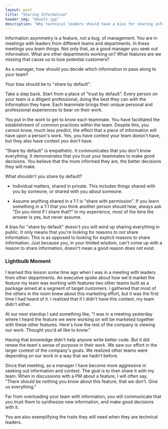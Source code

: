 ```yaml
---
layout: post
title: "Sharing Information"
header_img: "donuts.jpg"
description: "Why technical leaders should have a bias for sharing information."
---
```


Information asymmetry is a feature, not a bug, of management. You are in meetings with leaders from
different teams and departments. In these meetings you _learn things_. Not only that, as a good manager
you seek out information. What are other departments working on? What features are we missing that
cause us to lose potential customers?

As a manager, how should you decide which information to pass along to your
team?

Your bias should be to "share by default".

Take a step back. Start from a place of "trust by default". Every person on your team
is a diligent professional, doing the best they can with the information they have. Each
teammate brings their unique personal and professional experiences to bear on their work.

You put in the work to get to know each teammate. You have facilitated the establishment of common
practices within the team. Despite this, you cannot know, much less predict, the effect that a piece of
information will have upon a person's work. Yes, you have context your team doesn't have, but they
also have context _you_ don't have.

"Share by default" is empathetic.  It communicates that you don't know everything. It demonstrates
that you trust your teammates to make good decisions. You believe that the more informed they are,
the better decisions they will make.

What shouldn't you share by default?

* Individual matters, shared in private. This includes things shared  with you by someone, or shared with you _about_ someone.

* Assume anything shared in a 1:1 is "share with permission". If you learn something in a 1:1 that you think another person should hear, always ask "Do you mind if I share that?" In my experience, most of the time the answer is yes, but never assume.

A bias for "share by default" doesn't you will wind up sharing everything
in public. It only means that you're looking for reasons _to not_ share
information. This is as opposed to looking for explicit reasons _to_ share information. Just
because you, in your limited wisdom, can't come up with a reason to share
information, doesn't mean a good reason does not exist.

### Lightbulb Moment

I learned this lesson some time ago when I was in a meeting with leaders from
other departments. An executive spoke about how we'd market the feature
my team was working with features two other teams built as a package
aimed at a segment of target customers. I gathered that most of the others
in the room knew about this marketing effort, but it was the first time I
had heard of it. I realized that if I didn't have this context, my
team didn't either.

At our next standup I said something like, "I was in a meeting yesterday
where I heard the feature we were working on will be marketed together
with these other features. Here's how the rest of the company is
viewing our work. Thought you'd all like to know."

Having that knowledge didn't help anyone write better code. But it
did renew the team's sense of purpose in their work. We saw our
effort in the larger context of the company's goals. We realized other
teams were depending on our work in a way that we hadn't before.

Since that meeting, as a manager I have become more aggressive in
seeking out information and context. The goal is to then share it
with my team. When in discussions with a PM about a feature, I will
often say, "There should be nothing you know about this feature, that
we don't. Give us everything."

Far from overloading your team with information, you will communicate
that you trust them to synthesize new information, and make good decisions
with it.

You are also exemplifying the traits they will need when they are technical leaders.
